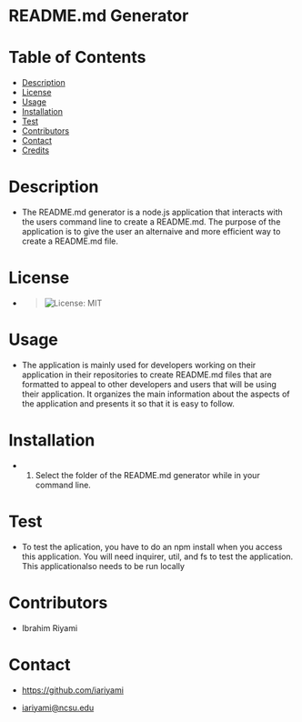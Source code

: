 

  # README.md Generator

  # Table of Contents

  * [Description](#description)
  * [License](#license)
  * [Usage](#usage)
  * [Installation](#installation)
  * [Test](#test)
  * [Contributors](#contributors)
  * [Contact](#contact)
  * [Credits](#credits)

  # **Description**
  * The README.md generator is a node.js application that interacts with the users command line to create a README.md. The purpose of the application is to give the user an alternaive and more efficient way to create a README.md file.

  # **License**
  * >  ![License: MIT](https://img.shields.io/badge/License-MIT-yellow.svg)

  # **Usage** 
  * The application is mainly used for developers working on their application in their repositories to create README.md files that are formatted to appeal to other developers and users that will be using their application. It organizes the main information about the aspects of the application and presents it so that it is easy to follow.

  # **Installation**   
  * 1. Select the folder of the README.md generator while in your command line.

  # **Test**
  * To test the aplication, you have to do an npm install when you access this application. You will need inquirer, util, and fs to test the application. This applicationalso needs to be run locally

  # **Contributors**
  * Ibrahim Riyami

  # **Contact**
  * https://github.com/iariyami

  * iariyami@ncsu.edu
